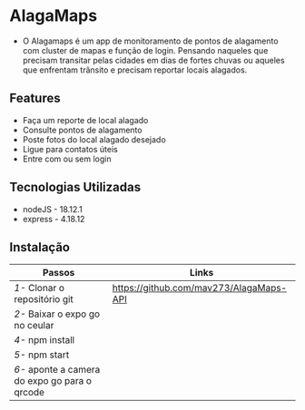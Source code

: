 # AlagaMaps

- O Alagamaps é um app de monitoramento de pontos de alagamento com cluster de mapas e função de login. Pensando naqueles que precisam transitar pelas cidades em dias de fortes chuvas ou aqueles que enfrentam trânsito e precisam reportar locais alagados. 


## Features

- Faça um reporte de local alagado
- Consulte pontos de alagamento
- Poste fotos do local alagado desejado
- Ligue para contatos úteis
- Entre com ou sem login 

## Tecnologias Utilizadas

- nodeJS - 18.12.1
- express - 4.18.12


## Instalação

| Passos| Links |
| --- | --- |
| *1-* Clonar o repositório git  | https://github.com/mav273/AlagaMaps-API |
| *2-* Baixar o expo go no ceular |  |
| *4-* npm install  | 
| *5-* npm start |
| *6-* aponte a camera do expo go para o qrcode  |
